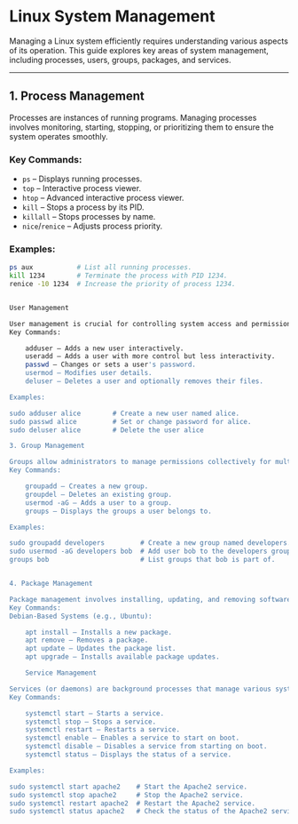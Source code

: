 # Linux System Management

Managing a Linux system efficiently requires understanding various aspects of its operation. This guide explores key areas of system management, including processes, users, groups, packages, and services.

---

## 1. Process Management

Processes are instances of running programs. Managing processes involves monitoring, starting, stopping, or prioritizing them to ensure the system operates smoothly.

### Key Commands:
- `ps` – Displays running processes.
- `top` – Interactive process viewer.
- `htop` – Advanced interactive process viewer.
- `kill` – Stops a process by its PID.
- `killall` – Stops processes by name.
- `nice`/`renice` – Adjusts process priority.

### Examples:
```bash
ps aux           # List all running processes.
kill 1234        # Terminate the process with PID 1234.
renice -10 1234  # Increase the priority of process 1234.


User Management

User management is crucial for controlling system access and permissions.
Key Commands:

    adduser – Adds a new user interactively.
    useradd – Adds a user with more control but less interactivity.
    passwd – Changes or sets a user's password.
    usermod – Modifies user details.
    deluser – Deletes a user and optionally removes their files.

Examples:

sudo adduser alice        # Create a new user named alice.
sudo passwd alice         # Set or change password for alice.
sudo deluser alice        # Delete the user alice

3. Group Management

Groups allow administrators to manage permissions collectively for multiple users.
Key Commands:

    groupadd – Creates a new group.
    groupdel – Deletes an existing group.
    usermod -aG – Adds a user to a group.
    groups – Displays the groups a user belongs to.

Examples:

sudo groupadd developers         # Create a new group named developers.
sudo usermod -aG developers bob  # Add user bob to the developers group.
groups bob                       # List groups that bob is part of.


4. Package Management

Package management involves installing, updating, and removing software packages. The commands vary based on the Linux distribution.
Key Commands:
Debian-Based Systems (e.g., Ubuntu):

    apt install – Installs a new package.
    apt remove – Removes a package.
    apt update – Updates the package list.
    apt upgrade – Installs available package updates.

    Service Management

Services (or daemons) are background processes that manage various system functions.
Key Commands:

    systemctl start – Starts a service.
    systemctl stop – Stops a service.
    systemctl restart – Restarts a service.
    systemctl enable – Enables a service to start on boot.
    systemctl disable – Disables a service from starting on boot.
    systemctl status – Displays the status of a service.

Examples:

sudo systemctl start apache2    # Start the Apache2 service.
sudo systemctl stop apache2     # Stop the Apache2 service.
sudo systemctl restart apache2  # Restart the Apache2 service.
sudo systemctl status apache2   # Check the status of the Apache2 service.
